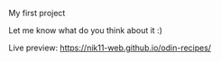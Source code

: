 My first project 

Let me know what do you think about it :)

Live preview: https://nik11-web.github.io/odin-recipes/
